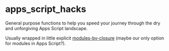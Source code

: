 # apps_script_hacks

General purpose functions to help you speed your journey through the dry and unforgiving Apps Script landscape.

Usually wrapped in little explicit [modules-by-closure](https://github.com/reppohopper/patterns_and_concepts/blob/main/modules_by_closure.md) (maybe our only option for modules in Apps Script?). 
